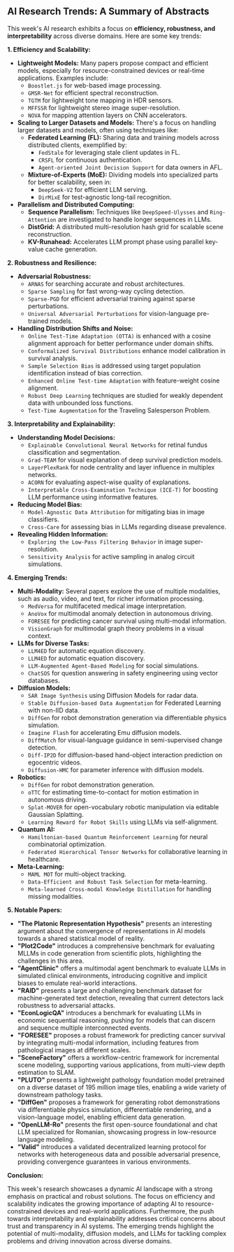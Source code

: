 ## AI Research Trends: A Summary of Abstracts

This week's AI research exhibits a focus on **efficiency, robustness, and interpretability** across diverse domains. Here are some key trends:

**1. Efficiency and Scalability:**

* **Lightweight Models:** Many papers propose compact and efficient models, especially for resource-constrained devices or real-time applications. Examples include:
    * `Boostlet.js` for web-based image processing.
    * `GMSR-Net` for efficient spectral reconstruction.
    * `TGTM` for lightweight tone mapping in HDR sensors.
    * `MFFSSR` for lightweight stereo image super-resolution.
    * `NOVA` for mapping attention layers on CNN accelerators.
* **Scaling to Larger Datasets and Models:**  There's a focus on handling larger datasets and models, often using techniques like:
    * **Federated Learning (FL):**  Sharing data and training models across distributed clients, exemplified by:
        * `FedStale` for leveraging stale client updates in FL.
        * `CRSFL` for continuous authentication.
        * `Agent-oriented Joint Decision Support` for data owners in AFL.
    * **Mixture-of-Experts (MoE):**  Dividing models into specialized parts for better scalability, seen in:
        * `DeepSeek-V2` for efficient LLM serving.
        * `DirMixE` for test-agnostic long-tail recognition. 
* **Parallelism and Distributed Computing:**
    * **Sequence Parallelism:** Techniques like `DeepSpeed-Ulysses` and `Ring-Attention` are investigated to handle longer sequences in LLMs.
    * **DistGrid:**  A distributed multi-resolution hash grid for scalable scene reconstruction.
    * **KV-Runahead:** Accelerates LLM prompt phase using parallel key-value cache generation. 

**2. Robustness and Resilience:**

* **Adversarial Robustness:** 
    *  `ARNAS` for searching accurate and robust architectures. 
    *  `Sparse Sampling` for fast wrong-way cycling detection.
    *  `Sparse-PGD` for efficient adversarial training against sparse perturbations.
    * `Universal Adversarial Perturbations` for vision-language pre-trained models.
* **Handling Distribution Shifts and Noise:**
    *  `Online Test-Time Adaptation (OTTA)` is enhanced with a cosine alignment approach for better performance under domain shifts.
    *  `Conformalized Survival Distributions` enhance model calibration in survival analysis. 
    * `Sample Selection Bias` is addressed using target population identification instead of bias correction.
    *  `Enhanced Online Test-time Adaptation` with feature-weight cosine alignment.
    * `Robust Deep Learning` techniques are studied for weakly dependent data with unbounded loss functions.
    * `Test-Time Augmentation` for the Traveling Salesperson Problem. 

**3. Interpretability and Explainability:**

* **Understanding Model Decisions:**
    *  `Explainable Convolutional Neural Networks` for retinal fundus classification and segmentation.
    *  `Grad-TEAM` for visual explanation of deep survival prediction models. 
    *  `LayerPlexRank` for node centrality and layer influence in multiplex networks.
    *  `ACORN` for evaluating aspect-wise quality of explanations. 
    *  `Interpretable Cross-Examination Technique (ICE-T)` for boosting LLM performance using informative features.
* **Reducing Model Bias:**
    *  `Model-Agnostic Data Attribution` for mitigating bias in image classifiers. 
    *  `Cross-Care` for assessing bias in LLMs regarding disease prevalence. 
* **Revealing Hidden Information:**
    *  `Exploring the Low-Pass Filtering Behavior` in image super-resolution.
    * `Sensitivity Analysis` for active sampling in analog circuit simulations. 

**4. Emerging Trends:**

* **Multi-Modality:** Several papers explore the use of multiple modalities, such as audio, video, and text, for richer information processing.
    *  `MedVersa` for multifaceted medical image interpretation.
    *  `AnoVox` for multimodal anomaly detection in autonomous driving. 
    * `FORESEE` for predicting cancer survival using multi-modal information.
    * `VisionGraph` for multimodal graph theory problems in a visual context.
* **LLMs for Diverse Tasks:**
    *  `LLM4ED` for automatic equation discovery.
    * `LLM4ED` for automatic equation discovery. 
    * `LLM-Augmented Agent-Based Modeling` for social simulations. 
    * `ChatSOS` for question answering in safety engineering using vector databases. 
* **Diffusion Models:**
    * `SAR Image Synthesis` using Diffusion Models for radar data.
    *  `Stable Diffusion-based Data Augmentation` for Federated Learning with non-IID data.
    *  `DiffGen` for robot demonstration generation via differentiable physics simulation. 
    *  `Imagine Flash` for accelerating Emu diffusion models. 
    * `DiffMatch` for visual-language guidance in semi-supervised change detection.
    * `Diff-IP2D` for diffusion-based hand-object interaction prediction on egocentric videos.
    * `Diffusion-HMC` for parameter inference with diffusion models. 
* **Robotics:**
    * `DiffGen` for robot demonstration generation.
    *  `oTTC` for estimating time-to-contact for motion estimation in autonomous driving. 
    * `Splat-MOVER` for open-vocabulary robotic manipulation via editable Gaussian Splatting. 
    * `Learning Reward for Robot Skills` using LLMs via self-alignment.
* **Quantum AI:**
    * `Hamiltonian-based Quantum Reinforcement Learning` for neural combinatorial optimization.
    * `Federated Hierarchical Tensor Networks` for collaborative learning in healthcare. 
* **Meta-Learning:**
    * `MAML MOT` for multi-object tracking. 
    * `Data-Efficient and Robust Task Selection` for meta-learning. 
    * `Meta-learned Cross-modal Knowledge Distillation` for handling missing modalities. 

**5. Notable Papers:**

* **"The Platonic Representation Hypothesis"** presents an interesting argument about the convergence of representations in AI models towards a shared statistical model of reality.
* **"Plot2Code"** introduces a comprehensive benchmark for evaluating MLLMs in code generation from scientific plots, highlighting the challenges in this area.
* **"AgentClinic"** offers a multimodal agent benchmark to evaluate LLMs in simulated clinical environments, introducing cognitive and implicit biases to emulate real-world interactions.
* **"RAID"** presents a large and challenging benchmark dataset for machine-generated text detection, revealing that current detectors lack robustness to adversarial attacks.
* **"EconLogicQA"** introduces a benchmark for evaluating LLMs in economic sequential reasoning, pushing for models that can discern and sequence multiple interconnected events.
* **"FORESEE"** proposes a robust framework for predicting cancer survival by integrating multi-modal information, including features from pathological images at different scales.
* **"SceneFactory"** offers a workflow-centric framework for incremental scene modeling, supporting various applications, from multi-view depth estimation to SLAM.
* **"PLUTO"** presents a lightweight pathology foundation model pretrained on a diverse dataset of 195 million image tiles, enabling a wide variety of downstream pathology tasks.
* **"DiffGen"** proposes a framework for generating robot demonstrations via differentiable physics simulation, differentiable rendering, and a vision-language model, enabling efficient data generation.
* **"OpenLLM-Ro"** presents the first open-source foundational and chat LLM specialized for Romanian, showcasing progress in low-resource language modeling.
* **"Valid"** introduces a validated decentralized learning protocol for networks with heterogeneous data and possible adversarial presence, providing convergence guarantees in various environments.

**Conclusion:**

This week's research showcases a dynamic AI landscape with a strong emphasis
on practical and robust solutions. The focus on efficiency and scalability
indicates the growing importance of adapting AI to resource-constrained
devices and real-world applications. Furthermore, the push towards
interpretability and explainability addresses critical concerns about trust and
transparency in AI systems. The emerging trends highlight the potential of
multi-modality, diffusion models, and LLMs for tackling complex problems and
driving innovation across diverse domains. 
